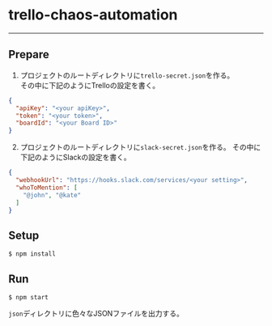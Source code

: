 # trello-chaos-automation

---

## Prepare

1. プロジェクトのルートディレクトリに`trello-secret.json`を作る。  
その中に下記のようにTrelloの設定を書く。

```json
{
  "apiKey": "<your apiKey>",
  "token": "<your token>",
  "boardId": "<your Board ID>"
}
```

2. プロジェクトのルートディレクトリに`slack-secret.json`を作る。
その中に下記のようにSlackの設定を書く。

```json
{
  "webhookUrl": "https://hooks.slack.com/services/<your setting>",
  "whoToMention": [
    "@john", "@kate"
  ]
}
```

## Setup
```
$ npm install
```

## Run
```
$ npm start
```

`json`ディレクトリに色々なJSONファイルを出力する。
